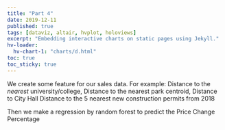 ```yaml
---
title: "Part 4"
date: 2019-12-11
published: true
tags: [dataviz, altair, hvplot, holoviews]
excerpt: "Embedding interactive charts on static pages using Jekyll."
hv-loader:
  hv-chart-1: "charts/d.html"
toc: true
toc_sticky: true
---
```


We create some feature for our sales data. For example:
Distance to the *nearest* university/college,
Distance to the nearest park centroid,
Distance to City Hall
Distance to the 5 nearest new construction permits from 2018

Then we make a regression by random forest to predict the Price Change Percentage

<div id="hv-chart-1"></div>
